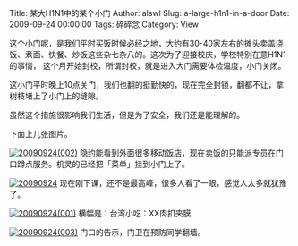 Title: 某大H1N1中的某个小门
Author: alswl
Slug: a-large-h1n1-in-a-door
Date: 2009-09-24 00:00:00
Tags: 碎碎念
Category: View

这个小门呢，是我们平时买饭时候必经之地，大约有30-40家左右的摊头卖盖浇饭、煮面、快餐、炒饭这些杂七杂八的。这次为了迎接校庆，学校特别在意H1N1的事情，
这个月开始封校，所谓封校，就是进入大门需要体检温度，小门关闭。

这小门平时晚上10点关门，我们也翻的挺勤快的，现在完全封锁，翻都不让，拿树枝堵上了小门上的缝隙。

虽然这个措施很影响我们生活，但是为了安全，我们还是能理解的。

下面上几张图片。

[![20090924(002)](http://upload-log4d.qiniudn.com/2009/09/20090924002.jpg)](http://upload-log4d.qiniudn.com/2009/09/20090924002.jpg)
隐约能看到外面很多移动饭店，现在卖饭的只能派专员在门口蹲点服务。机灵的已经把「菜单」挂到小门上了。

[![20090924](http://77g0h6.com1.z0.glb.clouddn.com/2009/09/20090924.jpg)](http://77g0h6.com1.z0.glb.clouddn.com/2009/09/20090924.jpg)
现在刚下课，还不是最高峰，很多人看了一眼，感觉人太多就犹豫了。

[![20090924(001)](http://upload-log4d.qiniudn.com/2009/09/20090924001.jpg)](http://upload-log4d.qiniudn.com/2009/09/20090924001.jpg) 横幅是：台湾小吃：XX肉扣夹膜

[![20090924(003)](http://upload-log4d.qiniudn.com/2009/09/20090924003.jpg)](http://upload-log4d.qiniudn.com/2009/09/20090924003.jpg) 门口的告示，门卫在预防同学翻墙。


